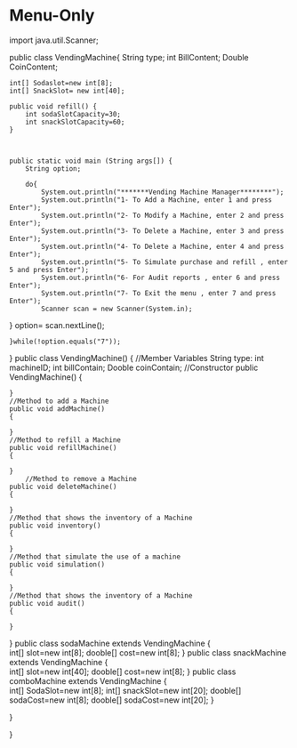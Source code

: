 # Menu-Only

import java.util.Scanner;


public class VendingMachine{
	String type;
	int BillContent;
	Double CoinContent;
	
	int[] Sodaslot=new int[8];
	int[] SnackSlot= new int[40];
	
	public void refill() {
	    int sodaSlotCapacity=30;
		int snackSlotCapacity=60;
	}
	
	
	
	public static void main (String args[]) {
		String option;

		do{
			System.out.println("*******Vending Machine Manager********");
			System.out.println("1- To Add a Machine, enter 1 and press Enter");
			System.out.println("2- To Modify a Machine, enter 2 and press Enter");
			System.out.println("3- To Delete a Machine, enter 3 and press Enter");
			System.out.println("4- To Delete a Machine, enter 4 and press Enter");
		    System.out.println("5- To Simulate purchase and refill , enter 5 and press Enter");
		    System.out.println("6- For Audit reports , enter 6 and press Enter");
		    System.out.println("7- To Exit the menu , enter 7 and press Enter");
		    Scanner scan = new Scanner(System.in);
}		    option= scan.nextLine();
		
		
	}while(!option.equals("7"));
	
  }
 public class VendingMachine()
 {	//Member Variables
  	String type:
	int machineID;
	int billContain;
	Dooble coinContain;
	//Constructor
	public VendingMachine()
	{
		
	}
	//Method to add a Machine
	public void addMachine()
	{
		
	}
	//Method to refill a Machine
	public void refillMachine()
	{
	
	}
        //Method to remove a Machine
	public void deleteMachine()
	{
	
	}
	//Method that shows the inventory of a Machine
	public void inventory()
	{
	
	}
	//Method that simulate the use of a machine
	public void simulation()
	{
	
	}
	//Method that shows the inventory of a Machine
	public void audit()
	{
	
	}
	
}
public class sodaMachine extends VendingMachine
{	
	int[] slot=new int[8];
	dooble[] cost=new int[8];
}
public class snackMachine extends VendingMachine
{	
	int[] slot=new int[40];
	dooble[] cost=new int[8];
}
public class comboMachine extends VendingMachine
{	
	int[] SodaSlot=new int[8];
	int[] snackSlot=new int[20];
	dooble[] sodaCost=new int[8];
	dooble[] sodaCost=new int[20];
}
	
	

	
	
  }
	
}
